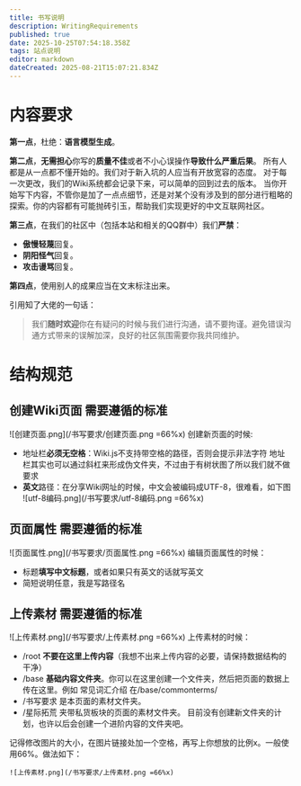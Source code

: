 ```yaml
---
title: 书写说明
description: WritingRequirements
published: true
date: 2025-10-25T07:54:18.358Z
tags: 站点说明
editor: markdown
dateCreated: 2025-08-21T15:07:21.834Z
---
```


# 内容要求
**第一点**，杜绝：**语言模型生成**。

**第二点**，**无需担心**你写的**质量不佳**或者不小心误操作**导致什么严重后果**。
所有人都是从一点都不懂开始的。我们对于新入坑的人应当有开放宽容的态度。
对于每一次更改，我们的Wiki系统都会记录下来，可以简单的回到过去的版本。
当你开始写下内容，不管你是加了一点点细节，还是对某个没有涉及到的部分进行粗略的探索。你的内容都有可能抛砖引玉，帮助我们实现更好的中文互联网社区。

**第三点**，在我们的社区中（包括本站和相关的QQ群中）我们**严禁**：
- **傲慢轻蔑**回复。
- **阴阳怪气**回复。
- **攻击谩骂**回复。

**第四点**，使用别人的成果应当在文末标注出来。

引用知了大佬的一句话：

> 我们**随时欢迎**你在有疑问的时候与我们进行沟通，请不要拘谨。避免错误沟通方式带来的误解加深，良好的社区氛围需要你我共同维护。

# 结构规范
## 创建Wiki页面 需要遵循的标准
![创建页面.png](/书写要求/创建页面.png =66%x)
创建新页面的时候:
- 地址栏**必须无空格**：Wiki.js不支持带空格的路径，否则会提示非法字符
地址栏其实也可以通过斜杠来形成伪文件夹，不过由于有树状图了所以我们就不做要求
- **英文**路径：在分享Wiki网址的时候，中文会被编码成UTF-8，很难看，如下图
![utf-8编码.png](/书写要求/utf-8编码.png =66%x)

## 页面属性 需要遵循的标准
![页面属性.png](/书写要求/页面属性.png =66%x)
编辑页面属性的时候：
- 标题**填写中文标题**，或者如果只有英文的话就写英文
- 简短说明任意，我是写路径名

## 上传素材 需要遵循的标准
![上传素材.png](/书写要求/上传素材.png =66%x)
上传素材的时候：
- /root **不要在这里上传内容**（我想不出来上传内容的必要，请保持数据结构的干净）
- /base **基础内容文件夹**。你可以在这里创建一个文件夹，然后把页面的数据上传在这里。例如 常见词汇介绍 在/base/commonterms/
- /书写要求 是本页面的素材文件夹。
- /星际拓荒 夹带私货板块的页面的素材文件夹。
目前没有创建新文件夹的计划，也许以后会创建一个进阶内容的文件夹吧。

记得修改图片的大小，在图片链接处加一个空格，再写上你想放的比例x。一般使用66%。做法如下：
```
![上传素材.png](/书写要求/上传素材.png =66%x)
```